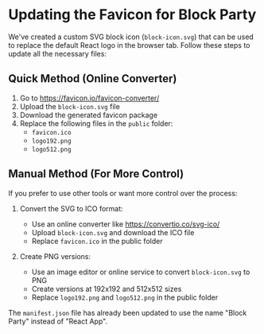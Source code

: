 # Updating the Favicon for Block Party

We've created a custom SVG block icon (`block-icon.svg`) that can be used to replace the default React logo in the browser tab. Follow these steps to update all the necessary files:

## Quick Method (Online Converter)

1. Go to https://favicon.io/favicon-converter/
2. Upload the `block-icon.svg` file
3. Download the generated favicon package
4. Replace the following files in the `public` folder:
   - `favicon.ico`
   - `logo192.png`
   - `logo512.png`

## Manual Method (For More Control)

If you prefer to use other tools or want more control over the process:

1. Convert the SVG to ICO format:
   - Use an online converter like https://convertio.co/svg-ico/
   - Upload `block-icon.svg` and download the ICO file
   - Replace `favicon.ico` in the public folder

2. Create PNG versions:
   - Use an image editor or online service to convert `block-icon.svg` to PNG
   - Create versions at 192x192 and 512x512 sizes
   - Replace `logo192.png` and `logo512.png` in the public folder

The `manifest.json` file has already been updated to use the name "Block Party" instead of "React App". 